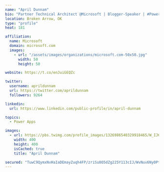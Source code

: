 ```yaml
---
name: "April Dunnam"
bio: "Partner Technical Architect @Microsoft | Blogger-Speaker | #PowerApps, #PowerAutomate, #Office365, #SharePoint | #WIT | #Karaoke Queen"
location: Broken Arrow, OK
type: "profile"
heat: 181

affiliation:
  name: Microsoft
  domain: microsoft.com
  images:
    - url: "/assets/images/organizations/microsoft.com-50x50.jpg"
      width: 50
      height: 50

website: https://t.co/enJuiGEQZc

twitter:
  username: aprildunnam
  url: https://twitter.com/aprildunnam
  followers: 9264

linkedin:
  url: https://www.linkedin.com/public-profile/in/april-dunnam

topics:
  - Power Apps

images:
  - url: https://pbs.twimg.com/profile_images/1326986540329918465/W_IJ6Ih2_400x400.jpg
    width: 400
    height: 400
    isCached: true
    title: "April Dunnam"

secured: "TuwC9QymxNvHaIaDEmayZuqh4FP/zriSu8O5dZg225Y113cIJ/WvNuv6Ny0PtAcFBvYZLqO5zwcW0n+BS9Tzp3h43+NrpNWCr58/VtmLmTHmgqr2i8EKBi5cMUa7z+1c7R5cs42pq2crpp0bBMfpjrhhhHJZagPMOAh9Aaa18JfGb2tBjIIE5Z+YjfH03SDmDYFODaw/0GmBDdj+tM0lCkiSZwYdEmct24qEKfZx5fi3oR8KjCV7+hT2962e2TFYNiTDbT6C4+jYgWxBa5jDAblFxW3yLcObfde5HUlRntvHRBvL2LVUI9j79jBjNBpDwSL2AUfmEqzIFw7dPLZhfjQ++moHSFOAf2WdzcgVzCoGKwRnQfqIUwg9VRvBCciCeIRJcE9ESOTUX18QY4ReurUfUUjV2+OdVIFWCJxCWTE=;JdMvJnHnQYRaSuJJ297zGQ=="
---
```


